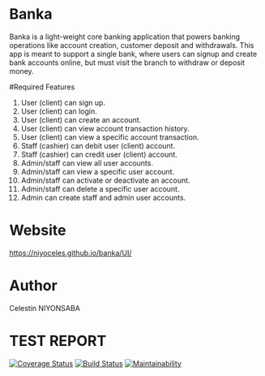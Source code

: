# Banka
Banka is a light-weight core banking application that powers banking operations like account creation, customer deposit and withdrawals. This app is meant to support a single bank, where users can signup and create bank accounts online, but must visit the branch to withdraw or deposit money.

#Required Features
1. User (client) can sign up.
2. User (client) can login.
3. User (client) can create an account.
4. User (client) can view account transaction history.
5. User (client) can view a specific account transaction.
6. Staff (cashier) can debit user (client) account.
7. Staff (cashier) can credit user (client) account.
8. Admin/staff can view all user accounts.
9. Admin/staff can view a specific user account.
10. Admin/staff can activate or deactivate an account.
11. Admin/staff can delete a specific user account.
12. Admin can create staff and admin user accounts.

# Website
https://niyoceles.github.io/banka/UI/

# Author
Celestin NIYONSABA

# TEST REPORT
[![Coverage Status](https://coveralls.io/repos/github/niyoceles/banka/badge.svg?branch=develop)](https://coveralls.io/github/niyoceles/banka?branch=develop)
[![Build Status](https://travis-ci.com/niyoceles/banka.svg?branch=develop)](https://travis-ci.com/niyoceles/banka)
[![Maintainability](https://api.codeclimate.com/v1/badges/cd2154c5f9d87e6e1375/maintainability)](https://codeclimate.com/github/niyoceles/banka/maintainability)
